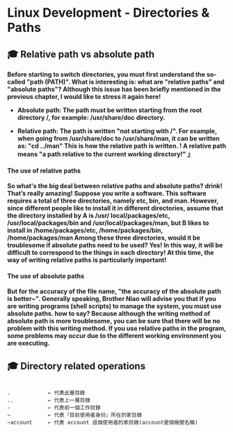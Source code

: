 # Linux Development - Directories & Paths


## 🎓 Relative path vs absolute path


**Before starting to switch directories, you must first understand the so-called "path (PATH)". What is interesting is: what are "relative paths" and "absolute paths"? Although this issue has been briefly mentioned in the previous chapter, I would like to stress it again here!**


* **Absolute path: The path must be written starting from the root directory /, for example: /usr/share/doc directory.**


* **Relative path: The path is written "not starting with /". For example, when going from /usr/share/doc to /usr/share/man, it can be written as: "cd ../man" This is how the relative path is written. ! A relative path means "a path relative to the current working directory!" 』**





#### The use of relative paths

**So what's the big deal between relative paths and absolute paths? drink! That’s really amazing! Suppose you write a software. This software requires a total of three directories, namely etc, bin, and man. However, since different people like to install it in different directories, assume that the directory installed by A is /usr/ local/packages/etc, /usr/local/packages/bin and /usr/local/packages/man, but B likes to install in /home/packages/etc, /home/packages/bin, /home/packages/man Among these three directories, would it be troublesome if absolute paths need to be used? Yes! In this way, it will be difficult to correspond to the things in each directory! At this time, the way of writing relative paths is particularly important!**



#### The use of absolute paths

**But for the accuracy of the file name, "the accuracy of the absolute path is better~". Generally speaking, Brother Niao will advise you that if you are writing programs (shell scripts) to manage the system, you must use absolute paths. how to say? Because although the writing method of absolute path is more troublesome, you can be sure that there will be no problem with this writing method. If you use relative paths in the program, some problems may occur due to the different working environment you are executing.**



## 🎓 Directory related operations

```

.            ← 代表此層目錄
..           ← 代表上一層目錄
-            ← 代表前一個工作目錄
~            ← 代表『目前使用者身份』所在的家目錄
~account     ← 代表 account 這個使用者的家目錄(account是個帳號名稱)

```

